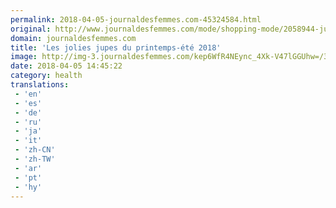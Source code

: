 ```yaml
---
permalink: 2018-04-05-journaldesfemmes.com-45324584.html
original: http://www.journaldesfemmes.com/mode/shopping-mode/2058944-jupes-printemps-ete-2018-selection/
domain: journaldesfemmes.com
title: 'Les jolies jupes du printemps-été 2018'
image: http://img-3.journaldesfemmes.com/kep6WfR4NEync_4Xk-V47lGGUhw=/305x/smart/0f40f3525f024596bb579ca78d1aeee3/ccmcms-jdf/10750926.jpg
date: 2018-04-05 14:45:22
category: health
translations: 
 - 'en'
 - 'es'
 - 'de'
 - 'ru'
 - 'ja'
 - 'it'
 - 'zh-CN'
 - 'zh-TW'
 - 'ar'
 - 'pt'
 - 'hy'
---
```


